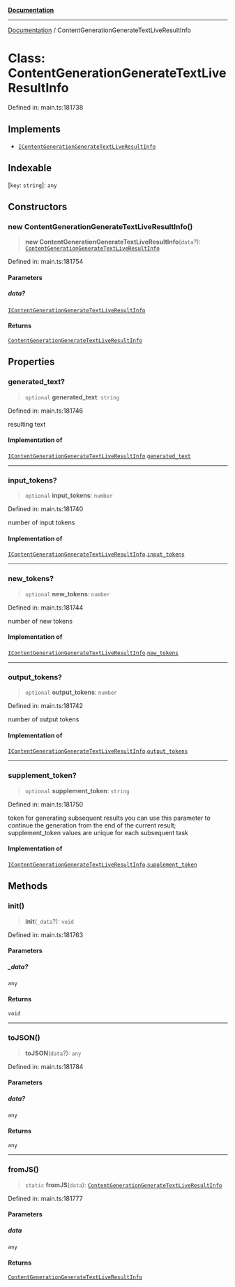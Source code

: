 [**Documentation**](../README.md)

***

[Documentation](../README.md) / ContentGenerationGenerateTextLiveResultInfo

# Class: ContentGenerationGenerateTextLiveResultInfo

Defined in: main.ts:181738

## Implements

- [`IContentGenerationGenerateTextLiveResultInfo`](../interfaces/IContentGenerationGenerateTextLiveResultInfo.md)

## Indexable

\[`key`: `string`\]: `any`

## Constructors

### new ContentGenerationGenerateTextLiveResultInfo()

> **new ContentGenerationGenerateTextLiveResultInfo**(`data`?): [`ContentGenerationGenerateTextLiveResultInfo`](ContentGenerationGenerateTextLiveResultInfo.md)

Defined in: main.ts:181754

#### Parameters

##### data?

[`IContentGenerationGenerateTextLiveResultInfo`](../interfaces/IContentGenerationGenerateTextLiveResultInfo.md)

#### Returns

[`ContentGenerationGenerateTextLiveResultInfo`](ContentGenerationGenerateTextLiveResultInfo.md)

## Properties

### generated\_text?

> `optional` **generated\_text**: `string`

Defined in: main.ts:181746

resulting text

#### Implementation of

[`IContentGenerationGenerateTextLiveResultInfo`](../interfaces/IContentGenerationGenerateTextLiveResultInfo.md).[`generated_text`](../interfaces/IContentGenerationGenerateTextLiveResultInfo.md#generated_text)

***

### input\_tokens?

> `optional` **input\_tokens**: `number`

Defined in: main.ts:181740

number of input tokens

#### Implementation of

[`IContentGenerationGenerateTextLiveResultInfo`](../interfaces/IContentGenerationGenerateTextLiveResultInfo.md).[`input_tokens`](../interfaces/IContentGenerationGenerateTextLiveResultInfo.md#input_tokens)

***

### new\_tokens?

> `optional` **new\_tokens**: `number`

Defined in: main.ts:181744

number of new tokens

#### Implementation of

[`IContentGenerationGenerateTextLiveResultInfo`](../interfaces/IContentGenerationGenerateTextLiveResultInfo.md).[`new_tokens`](../interfaces/IContentGenerationGenerateTextLiveResultInfo.md#new_tokens)

***

### output\_tokens?

> `optional` **output\_tokens**: `number`

Defined in: main.ts:181742

number of output tokens

#### Implementation of

[`IContentGenerationGenerateTextLiveResultInfo`](../interfaces/IContentGenerationGenerateTextLiveResultInfo.md).[`output_tokens`](../interfaces/IContentGenerationGenerateTextLiveResultInfo.md#output_tokens)

***

### supplement\_token?

> `optional` **supplement\_token**: `string`

Defined in: main.ts:181750

token for generating subsequent results
you can use this parameter to continue the generation from the end of the current result;
supplement_token values are unique for each subsequent task

#### Implementation of

[`IContentGenerationGenerateTextLiveResultInfo`](../interfaces/IContentGenerationGenerateTextLiveResultInfo.md).[`supplement_token`](../interfaces/IContentGenerationGenerateTextLiveResultInfo.md#supplement_token)

## Methods

### init()

> **init**(`_data`?): `void`

Defined in: main.ts:181763

#### Parameters

##### \_data?

`any`

#### Returns

`void`

***

### toJSON()

> **toJSON**(`data`?): `any`

Defined in: main.ts:181784

#### Parameters

##### data?

`any`

#### Returns

`any`

***

### fromJS()

> `static` **fromJS**(`data`): [`ContentGenerationGenerateTextLiveResultInfo`](ContentGenerationGenerateTextLiveResultInfo.md)

Defined in: main.ts:181777

#### Parameters

##### data

`any`

#### Returns

[`ContentGenerationGenerateTextLiveResultInfo`](ContentGenerationGenerateTextLiveResultInfo.md)
